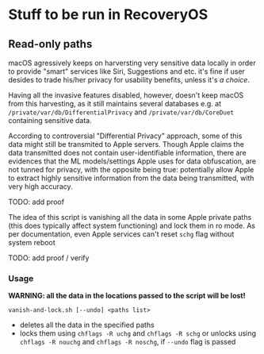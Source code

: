 # Stuff to be run in RecoveryOS


## Read-only paths 

macOS agressively keeps on harversting very sensitive data locally in order to provide "smart" services like Siri, Suggestions and etc.
it's fine if user desides to trade his/her privacy for usability benefits, unless it's _a choice_.

Having all the invasive features disabled, however, doesn't keep macOS from this harvesting, as it still maintains several databases e.g.
at `/private/var/db/DifferentialPrivacy` and `/private/var/db/CoreDuet` containing sensitive data.

According to controversial "Differential Privacy" approach, some of this data might still be transmited to Apple servers. Though Apple
claims the data transmitted does not contain user-identifiable information, there are evidences that the ML models/settings Apple uses
for data obfuscation, are not tunned for privacy, with the opposite being true: potentially allow Apple to extract highly sensitive information
from the data being transmitted, with very high accuracy.

TODO: add proof

The idea of this script is vanishing all the data in some Apple private paths (this does typically affect system functioning) and
lock them in ro mode. As per documentation, even Apple services can't reset `schg` flag without system reboot

TODO: add proof / verify

### Usage

**WARNING: all the data in the locations passed to the script will be lost!** 
 
`vanish-and-lock.sh [--undo] <paths list>`

- deletes all the data in the specified paths 
- locks them using `chflags -R uchg` and `chflags -R schg` or unlocks using `chflags -R nouchg` and `chflags -R noschg`, if `--undo` flag is passed


